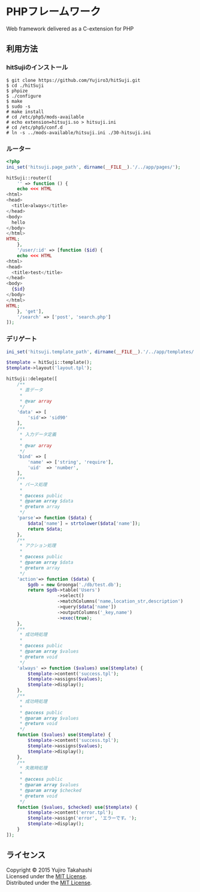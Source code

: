 PHPフレームワーク
======================
Web framework delivered as a C-extension for PHP 

利用方法
------

### hitSujiのインストール ###
    
    $ git clone https://github.com/Yujiro3/hitSuji.git
    $ cd ./hitSuji
    $ phpize
    $ ./configure
    $ make
    $ sudo -s
    # make install
    # cd /etc/php5/mods-available
    # echo extension=hitsuji.so > hitsuji.ini
    # cd /etc/php5/conf.d
    # ln -s ../mods-available/hitsuji.ini ./30-hitsuji.ini
    
    
### ルーター ###

```php
<?php
ini_set('hitsuji.page_path', dirname(__FILE__).'/../app/pages/');

hitSuji::router([
    '' => function () {
    echo <<< HTML
<html>
<head>
  <title>always</title>
</head>
<body>
  hello
</body>
</html>
HTML;
    },
    '/user/:id' => [function ($id) {
    echo <<< HTML
<html>
<head>
  <title>test</title>
</head>
<body>
  {$id}
</body>
</html>
HTML;
    }, 'get'],
    '/search' => ['post', 'search.php']
]);

```

### デリゲート ###

```php
ini_set('hitsuji.template_path', dirname(__FILE__).'/../app/templates/');

$template = hitSuji::template();
$template->layout('layout.tpl');

hitSuji::delegate([
    /**
     * 直データ
     *
     * @var array
     */
    'data' => [
        'sid'=> 'sid90'
    ],
    /**
     * 入力データ定義
     *
     * @var array
     */
    'bind' => [
        'name' => ['string', 'require'],
        'uid'  => 'number',
    ],
    /**
     * パース処理
     *
     * @access public
     * @param array $data
     * @return array
     */
    'parse'=> function ($data) {
        $data['name'] = strtolower($data['name']);
        return $data;
    },
    /**
     * アクション処理
     *
     * @access public
     * @param array $data
     * @return array
     */
    'action'=> function ($data) {
        $gdb = new Groonga('./db/test.db');
        return $gdb->table('Users')
                   ->select()
                   ->matchColumns('name,location_str,description')
                   ->query($data['name'])
                   ->outputColumns('_key,name')
                   ->exec(true);
    },
    /**
     * 成功時処理
     *
     * @access public
     * @param array $values
     * @return void
     */
    'always' => function ($values) use($template) {
        $template->content('success.tpl');
        $template->assigns($values);
        $template->display();
    },
    /**
     * 成功時処理
     *
     * @access public
     * @param array $values
     * @return void
     */
    function ($values) use($template) {
        $template->content('success.tpl');
        $template->assigns($values);
        $template->display();
    },
    /**
     * 失敗時処理
     *
     * @access public
     * @param array $values
     * @param array $checked
     * @return void
     */
    function ($values, $checked) use($template) {
        $template->content('error.tpl');
        $template->assign('error', 'エラーです。');
        $template->display();
    }
]);

```
    

ライセンス
----------
Copyright &copy; 2015 Yujiro Takahashi  
Licensed under the [MIT License][MIT].  
Distributed under the [MIT License][MIT].  

[MIT]: http://www.opensource.org/licenses/mit-license.php
